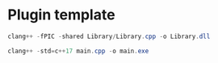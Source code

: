 # Plugin template

```powershell
clang++ -fPIC -shared Library/Library.cpp -o Library.dll
```

```powershell
clang++ -std=c++17 main.cpp -o main.exe
```
